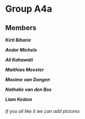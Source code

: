 <h1 style:"color:red">Group A4a</h1>
<h2>Members</h2>
<p><b><I>Kirti Biharie</b></i></p>
<p><b><i>Andor Michels</b></i></p>
<p><b><i>Ali Kahawati</b></i></p>
<p><b><i>Matthias Meester</b></i></p>
<p><b><i>Maxime van Dongen</b></i></p>
<p><b><i>Nathalie van den Bos</b></i></p>
<p><b><i>Liam Kedem</b></i></p>
<h6>If you all like it we can add pictures</h6>